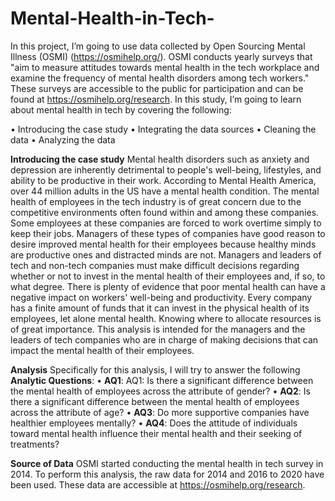 # Mental-Health-in-Tech- 

In this project, I’m going to use data collected by Open Sourcing Mental Illness (OSMI) (https://osmihelp.org/). OSMI conducts yearly surveys that "aim to measure attitudes towards mental health in the tech workplace and examine the frequency of mental health disorders among tech workers." These surveys are accessible to the public for participation and can be found at https://osmihelp.org/research.
In this study, I’m going to learn about mental health in tech by covering the following:

  •	Introducing the case study
  •	Integrating the data sources
  •	Cleaning the data
  •	Analyzing the data

**Introducing the case study**
Mental health disorders such as anxiety and depression are inherently detrimental to people's well-being, lifestyles, and ability to be productive in their work. According to Mental Health America, over 44 million adults in the US have a mental health condition. The mental health of employees in the tech industry is of great concern due to the competitive environments often found within and among these companies. Some employees at these companies are forced to work overtime simply to keep their jobs. Managers of these types of companies have good reason to desire improved mental health for their employees because healthy minds are productive ones and distracted minds are not. Managers and leaders of tech and non-tech companies must make difficult decisions regarding whether or not to invest in the mental health of their employees and, if so, to what degree. There is plenty of evidence that poor mental health can have a negative impact on workers' well-being and productivity. Every company has a finite amount of funds that it can invest in the physical health of its employees, let alone mental health. Knowing where to allocate resources is of great importance.
This analysis is intended for the managers and the leaders of tech companies who are in charge of making decisions that can impact the mental health of their employees.

**Analysis**
Specifically for this analysis, I will try to answer the following **Analytic Questions**: 
  •	**AQ1**: AQ1: Is there a significant difference between the mental health of employees across the attribute of gender? 
  •	**AQ2**: Is there a significant difference between the mental health of employees across the attribute of age? 
  •	**AQ3**: Do more supportive companies have healthier employees mentally?
  •	**AQ4**: Does the attitude of individuals toward mental health influence their mental health and their seeking of treatments?

**Source of Data**
OSMI started conducting the mental health in tech survey in 2014. To perform this analysis, the raw data for 2014 and 2016 to 2020 have been used. These data are accessible at https://osmihelp.org/research.


